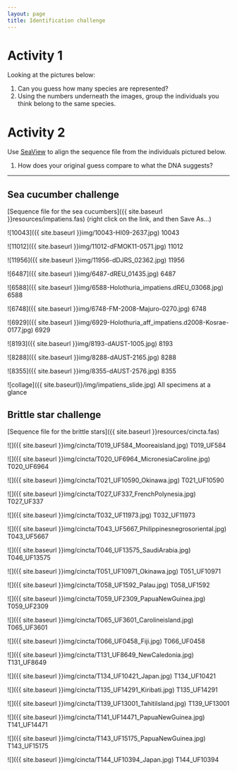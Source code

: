 ```yaml
---
layout: page
title: Identification challenge
---
```


# Activity 1

Looking at the pictures below:

1. Can you guess how many species are represented?
1. Using the numbers underneath the images, group the individuals you think
   belong to the same species.

# Activity 2

Use [SeaView](http://doua.prabi.fr/software/seaview) to align the sequence file
 from the individuals pictured below.

1. How does your original guess compare to what the DNA suggests?

-----

## Sea cucumber challenge

[Sequence file for the sea cucumbers]({{ site.baseurl }}resources/impatiens.fas) (right click on the link, and then Save
As…)

![10043]({{ site.baseurl }}img/10043-HI09-2637.jpg)
10043

![11012]({{ site.baseurl }}img/11012-dFMOK11-0571.jpg)
11012

![11956]({{ site.baseurl }}img/11956-dDJRS_02362.jpg)
11956

![6487]({{ site.baseurl }}img/6487-dREU_01435.jpg)
6487

![6588]({{ site.baseurl }}img/6588-Holothuria_impatiens.dREU_03068.jpg)
6588

![6748]({{ site.baseurl }}img/6748-FM-2008-Majuro-0270.jpg)
6748

![6929]({{ site.baseurl }}img/6929-Holothuria_aff_impatiens.d2008-Kosrae-0177.jpg)
6929

![8193]({{ site.baseurl }}img/8193-dAUST-1005.jpg)
8193

![8288]({{ site.baseurl }}img/8288-dAUST-2165.jpg)
8288

![8355]({{ site.baseurl }}img/8355-dAUST-2576.jpg)
8355

![collage]({{ site.baseurl}}/img/impatiens_slide.jpg)
All specimens at a glance

## Brittle star challenge

[Sequence file for the brittle stars]({{ site.baseurl }}resources/cincta.fas)

![]({{ site.baseurl }}img/cincta/T019_UF584_Mooreaisland.jpg)
T019_UF584

![]({{ site.baseurl }}img/cincta/T020_UF6964_MicronesiaCaroline.jpg)
T020_UF6964

![]({{ site.baseurl }}img/cincta/T021_UF10590_Okinawa.jpg)
T021_UF10590

![]({{ site.baseurl }}img/cincta/T027_UF337_FrenchPolynesia.jpg)
T027_UF337

![]({{ site.baseurl }}img/cincta/T032_UF11973.jpg)
T032_UF11973

![]({{ site.baseurl }}img/cincta/T043_UF5667_Philippinesnegrosoriental.jpg)
T043_UF5667

![]({{ site.baseurl }}img/cincta/T046_UF13575_SaudiArabia.jpg)
T046_UF13575

![]({{ site.baseurl }}img/cincta/T051_UF10971_Okinawa.jpg)
T051_UF10971

![]({{ site.baseurl }}img/cincta/T058_UF1592_Palau.jpg)
T058_UF1592

![]({{ site.baseurl }}img/cincta/T059_UF2309_PapuaNewGuinea.jpg)
T059_UF2309

![]({{ site.baseurl }}img/cincta/T065_UF3601_Carolineisland.jpg)
T065_UF3601

![]({{ site.baseurl }}img/cincta/T066_UF0458_Fiji.jpg)
T066_UF0458

![]({{ site.baseurl }}img/cincta/T131_UF8649_NewCaledonia.jpg)
T131_UF8649

![]({{ site.baseurl }}img/cincta/T134_UF10421_Japan.jpg)
T134_UF10421

![]({{ site.baseurl }}img/cincta/T135_UF14291_Kiribati.jpg)
T135_UF14291

![]({{ site.baseurl }}img/cincta/T139_UF13001_TahitiIsland.jpg)
T139_UF13001

![]({{ site.baseurl }}img/cincta/T141_UF14471_PapuaNewGuinea.jpg)
T141_UF14471

![]({{ site.baseurl }}img/cincta/T143_UF15175_PapuaNewGuinea.jpg)
T143_UF15175

![]({{ site.baseurl }}img/cincta/T144_UF10394_Japan.jpg)
T144_UF10394

